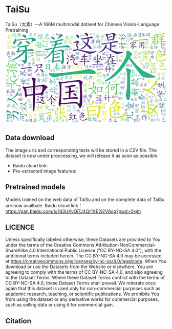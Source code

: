 # TaiSu
TaiSu（太素）--A 166M multimodal dataset for Chinese Vision-Language Pretraining
![word cloud](/imgs/all_wc.png)

## Data download ##
The image urls and corresponding texts will be stored in a CSV file. The dataset is now under proccessing, we will release it as soon as possible.
* Baidu cloud link:
* Pre-extracted image features: 
## Pretrained models ##
 Models trained on the web data of TaiSu and on the complete data of TaiSu are now availbale.
 Baidu cloud link：https://pan.baidu.com/s/1d3UKyQi7J4Qr1XE2j2V8og?pwd=0kjm 
## LICENCE ##
Unless specifically labeled otherwise, these Datasets are provided to You under the terms of the Creative Commons Attribution-NonCommercial-ShareAlike 4.0 International Public License (“CC BY-NC-SA 4.0”), with the additional terms included herein. The CC BY-NC-SA 4.0 may be accessed at https://creativecommons.org/licenses/by-nc-sa/4.0/legalcode. When You download or use the Datasets from the Website or elsewhere, You are agreeing to comply with the terms of CC BY-NC-SA 4.0, and also agreeing to the Dataset Terms. Where these Dataset Terms conflict with the terms of CC BY-NC-SA 4.0, these Dataset Terms shall prevail. We reiterate once again that this dataset is used only for non-commercial purposes such as academic research, teaching, or scientific publications. We prohibits You from using the dataset or any derivative works for commercial purposes, such as selling data or using it for commercial gain.
## Citation 

